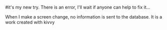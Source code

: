 
#it's my new try. There is an error, I'll wait if anyone can help to fix it...

When I make a screen change, no information is sent to the database.
It is a work created with kivvy
